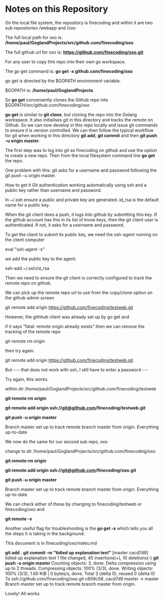 # Notes on this Repository

On the local file system, the repository is finecoding and within it are two
sub repositories /webapp and /oxo

The full local path for oxo is:
**/home/paul/GoglandProjects/src/github.com/finecoding/oxo**

The full github url for oxo is:
**https://github.com/finecoding/oxo.git**

For any user to copy this repo into their own go workspace.

The go get command is:
**go get -x github.com/finecoding/oxo**

go get is directed by the $GOPATH environment variable.

$GOPATH is:
**/home/paul/GoglandProjects**

So **go get** conveniently clones the Github repo into $GOPATH/src/github.com/finecoding/oxo

**go get** is similar to **git clone**, but cloning the repo into the Golang workspace.
It also initialises git in this directory and tracks the remote on Github.
So we can now develop in this repo locally and issue git commands to ensure it is version controlled.
We can then follow the typical workflow for git when working in this directory **git add**, **git commit** and then **git push -u origin master**.

The first step was to log into git as finecoding on github and use the option to create a new repo.
Then from the local filesystem command line **go get** the repo.

One problem with this:  git asks for a username and password following the git push -u origin master.

How to get it Git authentication working automatically using ssh and a public key rather than username and password.

In ~/.ssh ensure a public and private key are generated.  id_rsa is the default name for a public key.

When the git client does a push, it logs into github by submitting this key.  If the github account has this in its list of know keys, then the git client user is authenticated.  If not, it asks for a username and password.

To get the client to submit its public key, we need the ssh-agent running on the client computer

eval "ssh-agent -s"

we add the public key to the agent:

ssh-add ~/.ssh/id_rsa

Then we need to ensure the git client is correctly configured to track the remote repo on github.

We can pick up the remote repo url to use from the copy/clone option on the github admin screen

git remote add origin https://github.com/finecoding/testweb.git

However, the githhub client was already set up by go get and

if it says "fatal: remote origin already exists" then we can remove the tracking of the remote repo

git remote rm origin

then try again:

git remote add origin https://github.com/finecoding/testweb.git


But---- that does not work with ssh, I still have to enter a password ---

Try again, this works.

within dir
/home/paul/GoglandProjects/src/github.com/finecoding/testweb

**git remote rm origin**

**git remote add origin ssh://git@github.com/finecoding/testweb.git**

**git push -u origin master**

Branch master set up to track remote branch master from origin.
Everything up-to-date

We now do the same for our second sub repo, oxo

change to dir
/home/paul/GoglandProjects/src/github.com/finecoding/oxo

**git remote rm origin**

**git remote add origin ssh://git@github.com/finecoding/oxo.git**

**git push -u origin master**

Branch master set up to track remote branch master from origin.
Everything up-to-date

We can check either of these by changing to finecoding/testweb or finecoding/oxo and

**git remote -v**

Another useful flag for troubleshooting is the **go get -x** which tells you all the steps it is taking in the background.

This document is in finecoding/oxo/notes.md

**git add .**
**git commit -m "tidied up explanation text"**
[master cacd7d9] tidied up explanation text
 1 file changed, 45 insertions(+), 10 deletions(-)
**git push -u origin master**
Counting objects: 3, done.
Delta compression using up to 2 threads.
Compressing objects: 100% (3/3), done.
Writing objects: 100% (3/3), 1.60 KiB | 0 bytes/s, done.
Total 3 (delta 0), reused 0 (delta 0)
To ssh://github.com/finecoding/oxo.git
   c609c58..cacd7d9  master -> master
Branch master set up to track remote branch master from origin.

Lovely!  All works.



















